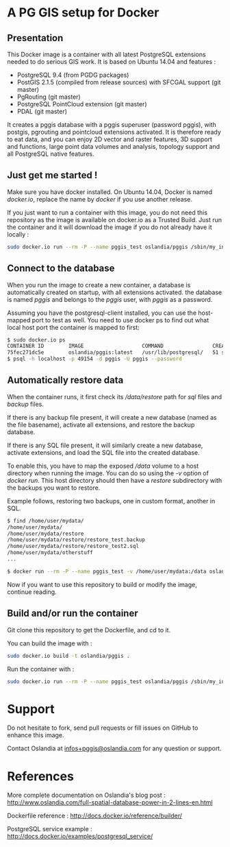 A PG GIS setup for Docker
=========================

Presentation
------------

This Docker image is a container with all latest PostgreSQL extensions needed to do serious GIS work.
It is based on Ubuntu 14.04 and features :

* PostgreSQL 9.4 (from PGDG packages)
* PostGIS 2.1.5 (compiled from release sources) with SFCGAL support (git master)
* PgRouting (git master)
* PostgreSQL PointCloud extension (git master)
* PDAL (git master)

It creates a pggis database with a pggis superuser (password pggis), with postgis, pgrouting and pointcloud extensions activated. It is therefore ready to eat data, and you can enjoy 2D vector and raster features, 3D support and functions, large point data volumes and analysis, topology support and all PostgreSQL native features.

Just get me started !
---------------------

Make sure you have docker installed. On Ubuntu 14.04, Docker is named *docker.io*, replace the name by *docker* if you use another release.

If you just want to run a container with this image, you do not need this repository as the image is available on docker.io as a Trusted Build.
Just run the container and it will download the image if you do not already have it locally :

```sh
sudo docker.io run --rm -P --name pggis_test oslandia/pggis /sbin/my_init
```

Connect to the database
-----------------------

When you run the image to create a new container, a database is automatically created on startup, with all extensions activated. the database is named *pggis* and belongs to the *pggis* user, with *pggis* as a password.

Assuming you have the postgresql-client installed, you can use the host-mapped port to test as well. You need to use docker ps to find out what local host port the container is mapped to first:

```sh
$ sudo docker.io ps
CONTAINER ID        IMAGE                   COMMAND                CREATED             STATUS              PORTS                     NAMES
75fec271dc5e        oslandia/pggis:latest   /usr/lib/postgresql/   51 seconds ago      Up 50 seconds       0.0.0.0:49154->5432/tcp   pggis_test          
$ psql -h localhost -p 49154 -d pggis -U pggis --password
```

Automatically restore data
--------------------------

When the container runs, it first check its */data/restore* path for *sql* files and *backup* files.

If there is any backup file present, it will create a new database (named as the file basename), activate all extensions, and restore the backup database.

If there is any SQL file present, it will similarly create a new database, activate extensions, and load the SQL file into the created database.

To enable this, you have to map the exposed */data* volume to a host directory when running the image. You can do so using the *-v* option of *docker run*. This host directory should then have a *restore* subdirectory with the backups you want to restore.

Example follows, restoring two backups, one in custom format, another in SQL.

```sh
$ find /home/user/mydata/
/home/user/mydata/
/home/user/mydata/restore
/home/user/mydata/restore/restore_test.backup
/home/user/mydata/restore/restore_test2.sql
/home/user/mydata/otherstuff
...

$ docker run --rm -P --name pggis_test -v /home/user/mydata:/data oslandia/pggis /sbin/my_init

```

Now if you want to use this repository to build or modify the image, continue reading.

Build and/or run the container
------------------------------

Git clone this repository to get the Dockerfile, and cd to it.

You can build the image with :

```sh
sudo docker.io build -t oslandia/pggis .
```

Run the container with :

```sh
sudo docker.io run --rm -P --name pggis_test oslandia/pggis /sbin/my_init
```

Support
=======

Do not hesitate to fork, send pull requests or fill issues on GitHub to enhance this image.

Contact Oslandia at infos+pggis@oslandia.com for any question or support.


References
==========

More complete documentation on Oslandia's blog post : 
http://www.oslandia.com/full-spatial-database-power-in-2-lines-en.html

Dockerfile reference :
http://docs.docker.io/reference/builder/

PostgreSQL service example :
http://docs.docker.io/examples/postgresql_service/

